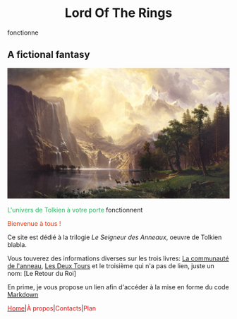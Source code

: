 # <center>Lord Of The Rings</center> 
fonctionne

## A fictional fantasy

![image](image/Hideaway.jpg)

<font color='#26B260'>L'univers de Tolkien à votre porte</font>
fonctionnent

<font color='#FF3300'>Bienvenue à tous !</font>

Ce site est dédié à la trilogie *Le Seigneur des Anneaux*, oeuvre de Tolkien blabla.

Vous touverez des informations diverses sur les trois livres: 
[La communauté de l'anneau](Exposants.md),
[Les Deux Tours](LesDeuxTours.md)
et le troisième qui n'a pas de lien, juste un nom: 
[Le Retour du Roi]

En prime, je vous propose un lien afin d'accéder à la mise en forme du code [Markdown](https://help.whaller.com/fr/article/syntaxe-markdown-ymka8w/)

[<font color='red'>Home</font>](index.md)|<font color='red'>À propos</font>|<font color='red'>Contacts</font>|<font color='red'>Plan</font>

